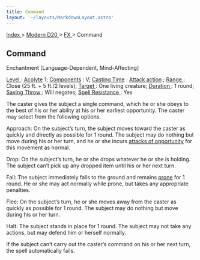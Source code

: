 ```yaml
---
title: Command
layout: '~/layouts/MarkdownLayout.astro'
---
```


[ Index ](/) > [ Modern D20 ](/modern.d20.srd) > [ FX ](/modern.d20.srd/fx) > Command

##  Command

Enchantment [Language-Dependent, Mind-Affecting]

[ Level ](/modern.d20.srd/fx/level) : [ Acolyte](/modern.d20.srd/classes/advanced/acolyte) 1; [ Components](/modern.d20.srd/fx/components) : V; [ Casting Time](/modern.d20.srd/fx/casting.time) : [ Attack action](/modern.d20.srd/combat/attack.actions) ; [ Range ](/modern.d20.srd/fx/range)
: Close (25 ft. + 5 ft./2 levels); [ Target ](/modern.d20.srd/fx/target) : One
living creature; [ Duration ](/modern.d20.srd/fx/duration) : 1 round; [ Saving Throw ](/modern.d20.srd/basics/saving.throws) : Will negates; [ Spell Resistance ](/modern.d20.srd/special.abilities/spell.resistance) : Yes

The caster gives the subject a single command, which he or she obeys to the
best of his or her ability at his or her earliest opportunity. The caster may
select from the following options.

Approach: On the subject’s turn, the subject moves toward the caster as
quickly and directly as possible for 1 round. The subject may do nothing but
move during his or her turn, and he or she incurs [ attacks of opportunity](/modern.d20.srd/combat/attacks.of.opportunity) for this movement as normal.

Drop: On the subject’s turn, he or she drops whatever he or she is holding.
The subject can’t pick up any dropped item until his or her next turn.

Fall: The subject immediately falls to the ground and remains [ prone](/modern.d20.srd/combat/favorable.unfavorable.conditions) for 1 round. He or
she may act normally while prone, but takes any appropriate penalties.

Flee: On the subject’s turn, he or she moves away from the caster as quickly
as possible for 1 round. The subject may do nothing but move during his or her
turn.

Halt: The subject stands in place for 1 round. The subject may not take any
actions, but may defend him or herself normally.

If the subject can’t carry out the caster’s command on his or her next turn,
the spell automatically fails.

